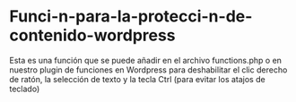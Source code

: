 # Funci-n-para-la-protecci-n-de-contenido-wordpress
Esta es una función que se puede añadir en el archivo functions.php o en nuestro plugin de funciones en Wordpress para deshabilitar el clic derecho de ratón, la selección de texto y la tecla Ctrl (para evitar los atajos de teclado)
